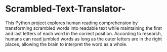 # Scrambled-Text-Translator-
This Python project explores human reading comprehension by transforming scrambled words into readable text while maintaining the first and last letters of each word in the correct position. According to research, humans can read jumbled words as long as the outer letters are in the right places, allowing the brain to interpret the word as a whole.

